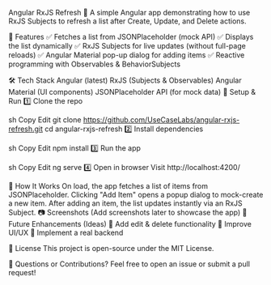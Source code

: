 Angular RxJS Refresh 🚀
A simple Angular app demonstrating how to use RxJS Subjects to refresh a list after Create, Update, and Delete actions.

📌 Features
✅ Fetches a list from JSONPlaceholder (mock API)
✅ Displays the list dynamically
✅ RxJS Subjects for live updates (without full-page reloads)
✅ Angular Material pop-up dialog for adding items
✅ Reactive programming with Observables & BehaviorSubjects

🛠 Tech Stack
Angular (latest)
RxJS (Subjects & Observables)
Angular Material (UI components)
JSONPlaceholder API (for mock data)
🚀 Setup & Run
1️⃣ Clone the repo

sh
Copy
Edit
git clone https://github.com/UseCaseLabs/angular-rxjs-refresh.git
cd angular-rxjs-refresh
2️⃣ Install dependencies

sh
Copy
Edit
npm install
3️⃣ Run the app

sh
Copy
Edit
ng serve
4️⃣ Open in browser
Visit http://localhost:4200/

📝 How It Works
On load, the app fetches a list of items from JSONPlaceholder.
Clicking "Add Item" opens a popup dialog to mock-create a new item.
After adding an item, the list updates instantly via an RxJS Subject.
📷 Screenshots (Add screenshots later to showcase the app)
📌 Future Enhancements (Ideas)
🔹 Add edit & delete functionality
🔹 Improve UI/UX
🔹 Implement a real backend

📜 License
This project is open-source under the MIT License.

📩 Questions or Contributions?
Feel free to open an issue or submit a pull request!
